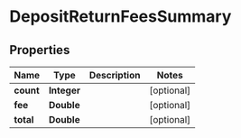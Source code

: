
# DepositReturnFeesSummary

## Properties
Name | Type | Description | Notes
------------ | ------------- | ------------- | -------------
**count** | **Integer** |  |  [optional]
**fee** | **Double** |  |  [optional]
**total** | **Double** |  |  [optional]



